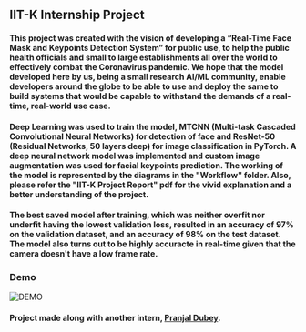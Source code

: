 ## IIT-K Internship Project
#### This project was created with the vision of developing a “Real-Time Face Mask and Keypoints Detection System” for public use, to help the public health officials and small to large establishments all over the world to effectively combat the Coronavirus pandemic. We hope that the model developed here by us, being a small research AI/ML community, enable developers around the globe to be able to use and deploy the same to build systems that would be capable to withstand the demands of a real-time, real-world use case.
#### Deep Learning was used to train the model, MTCNN (Multi-task Cascaded Convolutional Neural Networks) for detection of face and ResNet-50 (Residual Networks, 50 layers deep) for image classification in PyTorch. A deep neural network model was implemented and custom image augmentation was used for facial keypoints prediction. The working of the model is represented by the diagrams in the "Workflow" folder. Also, please refer the "IIT-K Project Report" pdf for the vivid explanation and a better understanding of the project.
#### The best saved model after training, which was neither overfit nor underfit having the lowest validation loss, resulted in an accuracy of 97% on the validation dataset, and an accuracy of 98% on the test dataset. The model also turns out to be highly accuracte in real-time given that the camera doesn't have a low frame rate.
### Demo
![DEMO](https://github.com/jeetbanik/Corona-Face-Mask-Keypoints-Detection/blob/master/Model/demo.gif)
#### Project made along with another intern, [Pranjal Dubey](https://www.linkedin.com/in/pranjal-d-6060a2183/).
